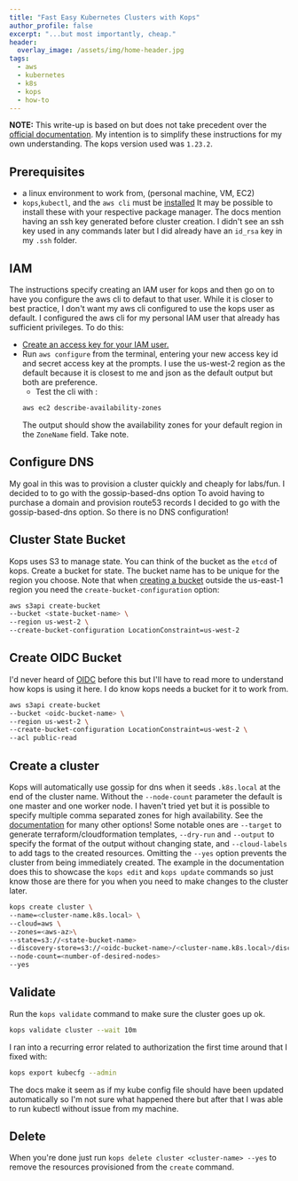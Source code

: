 ```yaml
---
title: "Fast Easy Kubernetes Clusters with Kops"
author_profile: false
excerpt: "...but most importantly, cheap."
header:
  overlay_image: /assets/img/home-header.jpg
tags:
  - aws
  - kubernetes
  - k8s
  - kops
  - how-to
---
```

**NOTE:** This write-up is based on but does not take precedent over the [official documentation](https://kops.sigs.k8s.io/getting_started/aws/). My intention is to simplify these instructions for my own understanding. The kops version used was `1.23.2`.
## Prerequisites
* a linux environment to work from, (personal machine, VM, EC2)
* `kops`,`kubectl`, and the `aws cli` must be [installed](https://kops.sigs.k8s.io/install/)
It may be possible to install these with your respective package manager. The docs mention having an ssh key generated before cluster creation. I didn't see an ssh key used in any commands later but I did already have an `id_rsa` key in my `.ssh` folder.
## IAM
The instructions specify creating an IAM user for kops and then go on to have you configure the aws cli to defaut to that user. While it is closer to best practice, I don't want my aws cli configured to use the kops user as default. I configured the aws cli for my personal IAM user that already has sufficient privileges. To do this:
* [Create an access key for your IAM user.](https://docs.aws.amazon.com/IAM/latest/UserGuide/id_credentials_access-keys.html#Using_CreateAccessKey)
* Run `aws configure` from the terminal, entering your new access key id and secret access key at the prompts. I use the us-west-2 region as the default because it is closest to me and json as the default output but both are preference.
    * Test the cli with :
    ```bash
    aws ec2 describe-availability-zones
    ```
    The output should show the availability zones for your default region in the `ZoneName` field. Take note.
## Configure DNS
My goal in this was to provision a cluster quickly and cheaply for labs/fun. I decided to to go with the gossip-based-dns option To avoid having to purchase a domain and provision route53 records I decided to go with the gossip-based-dns option. So there is no DNS configuration!
## Cluster State Bucket
Kops uses S3 to manage state. You can think of the bucket as the `etcd` of kops.
Create a bucket for state. The bucket name has to be unique for the region you choose. Note that when [creating a bucket](https://docs.aws.amazon.com/cli/latest/reference/s3api/create-bucket.html) outside the us-east-1 region you need the `create-bucket-configuration` option:
```bash
aws s3api create-bucket
--bucket <state-bucket-name> \
--region us-west-2 \
--create-bucket-configuration LocationConstraint=us-west-2
```
## Create OIDC Bucket
I'd never heard of [OIDC](https://openid.net/connect/) before this but I'll have to read more to understand how kops is using it here. I do know kops needs a bucket for it to work from.
```bash
aws s3api create-bucket
--bucket <oidc-bucket-name> \
--region us-west-2 \
--create-bucket-configuration LocationConstraint=us-west-2 \
--acl public-read
```
## Create a cluster
Kops will automatically use gossip for dns when it seeds `.k8s.local` at the end of the cluster name. Without the `--node-count` parameter the default is one master and one worker node. I haven't tried yet but it is possible to specify multiple comma separated zones for high availability. See the [documentation](https://kops.sigs.k8s.io/cli/kops_create_cluster/#options) for many other options! Some notable ones are `--target` to generate terraform/cloudformation templates, `--dry-run` and `--output` to specify the format of the output without changing state, and `--cloud-labels` to add tags to the created resources. Omitting the `--yes` option prevents the cluster from being immediately created. The example in the documentation does this to showcase the `kops edit` and `kops update` commands so just know those are there for you when you need to make changes to the cluster later.
```bash
kops create cluster \
--name=<cluster-name.k8s.local> \
--cloud=aws \
--zones=<aws-az>\
--state=s3://<state-bucket-name>
--discovery-store=s3://<oidc-bucket-name>/<cluster-name.k8s.local>/discovery
--node-count=<number-of-desired-nodes>
--yes
```
## Validate
Run the `kops validate` command to make sure the cluster goes up ok. 
```bash
kops validate cluster --wait 10m
```
I ran into a recurring error related to authorization the first time around that I fixed with:
```bash
kops export kubecfg --admin
```
The docs make it seem as if my kube config file should have been updated automatically so I'm not sure what happened there but after that I was able to run kubectl without issue from my machine. 
## Delete
When you're done just run `kops delete cluster <cluster-name> --yes` to remove the resources provisioned from the `create` command.
